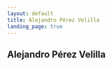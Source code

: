 ```yaml
---
layout: default
title: Alejandro Pérez Velilla
landing_page: true
---
```


<div class="center-content">
<h2>Alejandro Pérez Velilla</h2>
</div>
